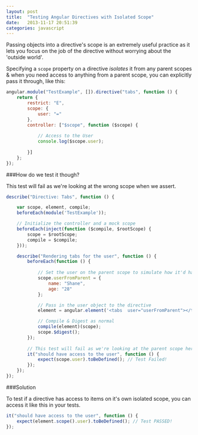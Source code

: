 ```yaml
---
layout: post
title:  "Testing Angular Directives with Isolated Scope"
date:   2013-11-17 20:51:39
categories: javascript
---
```



Passing objects into a directive's scope is an extremely useful practice as it lets you focus on the job of the directive without worrying about the 'outside world'.

Specifying a `scope` property on a directive *isolates* it from any parent scopes & when you need access to anything from a parent scope, you can explicitly pass it through, like this:

```js
angular.module("TestExample", []).directive("tabs", function () {
    return {
        restrict: "E",
        scope: {
            user: "="
        },
        controller: ["$scope", function ($scope) {
            
            // Access to the User
            console.log($scope.user);
            
        }]
    };
});
```

###How do we test it though?

This test will fail as we're looking at the wrong scope when we assert.

```js
describe("Directive: Tabs", function () {

    var scope, element, compile;
    beforeEach(module('TestExample'));

    // Initialize the controller and a mock scope
    beforeEach(inject(function ($compile, $rootScope) {
        scope = $rootScope;
        compile = $compile;
    }));

    describe("Rendering tabs for the user", function () {
        beforeEach(function () {
        
			// Set the user on the parent scope to simulate how it'd happen in your app
            scope.userFromParent = {
				name: "Shane", 
                age: "28"
            };

			// Pass in the user object to the directive
            element = angular.element('<tabs  user="userFromParent"></tabs>');

			// Compile & Digest as normal
            compile(element)(scope);
            scope.$digest();
        });
        
		// This test will fail as we're looking at the parent scope here & not the directives' 'isolated' scope.
        it("should have access to the user", function () {
            expect(scope.user).toBeDefined(); // Test Failed!
        });
    });
});
```

###Solution
 
To test if a directive has access to items on it's own isolated scope, you can access it like this in your tests.

```js
it("should have access to the user", function () {
    expect(element.scope().user).toBeDefined(); // Test PASSED!
});
```